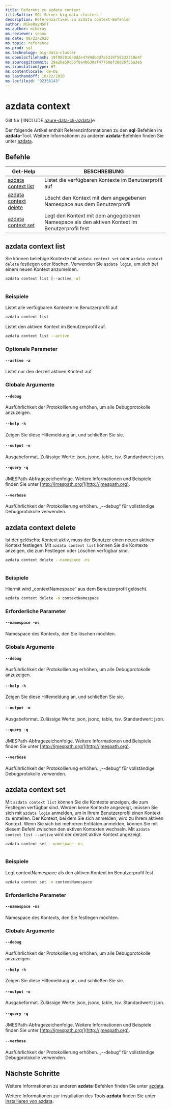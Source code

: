 ```yaml
---
title: Referenz zu azdata context
titleSuffix: SQL Server big data clusters
description: Referenzartikel zu azdata context-Befehlen
author: MikeRayMSFT
ms.author: mikeray
ms.reviewer: seanw
ms.date: 09/22/2020
ms.topic: reference
ms.prod: sql
ms.technology: big-data-cluster
ms.openlocfilehash: 19f085016a0d2e4789dbdd7a5319f58332310e4f
ms.sourcegitcommit: 29a2be59c56f8a4b630af47760ef38d2bf56a3eb
ms.translationtype: HT
ms.contentlocale: de-DE
ms.lasthandoff: 10/22/2020
ms.locfileid: "92358143"
---
```

# <a name="azdata-context"></a>azdata context

Gilt für [!INCLUDE [azure-data-cli-azdata](../../includes/azure-data-cli-azdata.md)]e

Der folgende Artikel enthält Referenzinformationen zu den **sql**-Befehlen im **azdata**-Tool. Weitere Informationen zu anderen **azdata**-Befehlen finden Sie unter [azdata](reference-azdata.md).

## <a name="commands"></a>Befehle

|Get-Help|BESCHREIBUNG|
| --- | --- |
[azdata context list](#azdata-context-list) | Listet die verfügbaren Kontexte im Benutzerprofil auf
[azdata context delete](#azdata-context-delete) | Löscht den Kontext mit dem angegebenen Namespace aus dem Benutzerprofil
[azdata context set](#azdata-context-set) | Legt den Kontext mit dem angegebenen Namespace als den aktiven Kontext im Benutzerprofil fest
## <a name="azdata-context-list"></a>azdata context list
Sie können beliebige Kontexte mit `azdata context set` oder `azdata context delete` festlegen oder löschen. Verwenden Sie `azdata login`, um sich bei einem neuen Kontext anzumelden.
```bash
azdata context list [--active -a] 
                    
```
### <a name="examples"></a>Beispiele
Listet alle verfügbaren Kontexte im Benutzerprofil auf.
```bash
azdata context list
```
Listet den aktiven Kontext im Benutzerprofil auf.
```bash
azdata context list --active
```
### <a name="optional-parameters"></a>Optionale Parameter
#### `--active -a`
Listet nur den derzeit aktiven Kontext auf.
### <a name="global-arguments"></a>Globale Argumente
#### `--debug`
Ausführlichkeit der Protokollierung erhöhen, um alle Debugprotokolle anzuzeigen.
#### `--help -h`
Zeigen Sie diese Hilfemeldung an, und schließen Sie sie.
#### `--output -o`
Ausgabeformat.  Zulässige Werte: json, jsonc, table, tsv.  Standardwert: json.
#### `--query -q`
JMESPath-Abfragezeichenfolge. Weitere Informationen und Beispiele finden Sie unter [http://jmespath.org/](http://jmespath.org).
#### `--verbose`
Ausführlichkeit der Protokollierung erhöhen. „--debug“ für vollständige Debugprotokolle verwenden.
## <a name="azdata-context-delete"></a>azdata context delete
Ist der gelöschte Kontext aktiv, muss der Benutzer einen neuen aktiven Kontext festlegen. Mit `azdata context list` können Sie die Kontexte anzeigen, die zum Festlegen oder Löschen verfügbar sind.
```bash
azdata context delete --namespace -ns 
                      
```
### <a name="examples"></a>Beispiele
Hiermit wird „contextNamespace“ aus dem Benutzerprofil gelöscht.
```bash
azdata context delete -n contextNamespace
```
### <a name="required-parameters"></a>Erforderliche Parameter
#### `--namespace -ns`
Namespace des Kontexts, den Sie löschen möchten.
### <a name="global-arguments"></a>Globale Argumente
#### `--debug`
Ausführlichkeit der Protokollierung erhöhen, um alle Debugprotokolle anzuzeigen.
#### `--help -h`
Zeigen Sie diese Hilfemeldung an, und schließen Sie sie.
#### `--output -o`
Ausgabeformat.  Zulässige Werte: json, jsonc, table, tsv.  Standardwert: json.
#### `--query -q`
JMESPath-Abfragezeichenfolge. Weitere Informationen und Beispiele finden Sie unter [http://jmespath.org/](http://jmespath.org).
#### `--verbose`
Ausführlichkeit der Protokollierung erhöhen. „--debug“ für vollständige Debugprotokolle verwenden.
## <a name="azdata-context-set"></a>azdata context set
Mit `azdata context list` können Sie die Kontexte anzeigen, die zum Festlegen verfügbar sind. Werden keine Kontexte angezeigt, müssen Sie sich mit `azdata login` anmelden, um in Ihrem Benutzerprofil einen Kontext zu erstellen. Der Kontext, bei dem Sie sich anmelden, wird zu Ihrem aktiven Kontext. Wenn Sie sich bei mehreren Entitäten anmelden, können Sie mit diesem Befehl zwischen den aktiven Kontexten wechseln. Mit `azdata context list --active` wird der derzeit aktive Kontext angezeigt.
```bash
azdata context set --namespace -ns 
                   
```
### <a name="examples"></a>Beispiele
Legt contextNamespace als den aktiven Kontext im Benutzerprofil fest.
```bash
azdata context set -n contextNamespace
```
### <a name="required-parameters"></a>Erforderliche Parameter
#### `--namespace -ns`
Namespace des Kontexts, den Sie festlegen möchten.
### <a name="global-arguments"></a>Globale Argumente
#### `--debug`
Ausführlichkeit der Protokollierung erhöhen, um alle Debugprotokolle anzuzeigen.
#### `--help -h`
Zeigen Sie diese Hilfemeldung an, und schließen Sie sie.
#### `--output -o`
Ausgabeformat.  Zulässige Werte: json, jsonc, table, tsv.  Standardwert: json.
#### `--query -q`
JMESPath-Abfragezeichenfolge. Weitere Informationen und Beispiele finden Sie unter [http://jmespath.org/](http://jmespath.org).
#### `--verbose`
Ausführlichkeit der Protokollierung erhöhen. „--debug“ für vollständige Debugprotokolle verwenden.

## <a name="next-steps"></a>Nächste Schritte

Weitere Informationen zu anderen **azdata**-Befehlen finden Sie unter [azdata](reference-azdata.md). 

Weitere Informationen zur Installation des Tools **azdata** finden Sie unter [Installieren von azdata](..\install\deploy-install-azdata.md).

